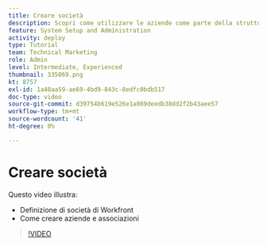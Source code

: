 ```yaml
---
title: Creare società
description: Scopri come utilizzare le aziende come parte della struttura delle autorizzazioni per gli articoli e l’organizzazione degli utenti. Quindi crea delle aziende per la tua organizzazione.
feature: System Setup and Administration
activity: deploy
type: Tutorial
team: Technical Marketing
role: Admin
level: Intermediate, Experienced
thumbnail: 335069.png
kt: 8757
exl-id: 1a48aa59-ae69-4bd9-843c-8edfc0bdb517
doc-type: video
source-git-commit: d39754b619e526e1a869deedb38dd2f2b43aee57
workflow-type: tm+mt
source-wordcount: '41'
ht-degree: 0%

---
```


# Creare società

Questo video illustra:

* Definizione di società di Workfront
* Come creare aziende e associazioni

>[!VIDEO](https://video.tv.adobe.com/v/335069/?quality=12)

